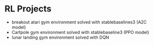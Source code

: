 # RL Projects

- breakout atari gym environment solved with stablebaselines3 (A2C model) 
- Cartpole gym environment solved with stablebaseline3 (PPO model)
- lunar landing gym environment solved with DQN
